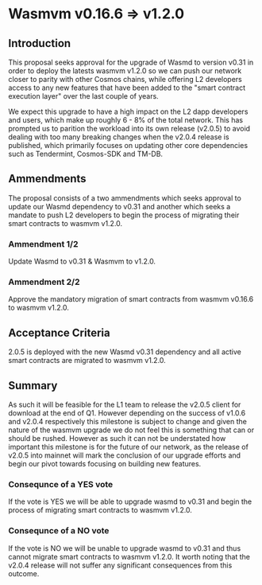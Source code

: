 # Wasmvm v0.16.6 => v1.2.0

## Introduction
This proposal seeks approval for the upgrade of Wasmd to version v0.31 in order to deploy the latests wasmvm v1.2.0 so we can push our network closer to parity with other Cosmos chains, while offering L2 developers access to any new features that have been added to the "smart contract execution layer" over the last couple of years. 

We expect this upgrade to have a high impact on the L2 dapp developers and users, which make up roughly 6 - 8% of the total network. This has prompted us to parition the workload into its own release (v2.0.5) to avoid dealing with too many breaking changes when the v2.0.4 release is published, which primarily focuses on updating other core dependencies such as Tendermint, Cosmos-SDK and TM-DB.

## Ammendments
The proposal consists of a two ammendments which seeks approval to update our Wasmd dependency to v0.31 and another which seeks a mandate to push L2 developers to begin the process of migrating their smart contracts to wasmvm v1.2.0.

### Ammendment 1/2
Update Wasmd to v0.31 & Wasmvm to v1.2.0.

### Ammendment 2/2
Approve the mandatory migration of smart contracts from wasmvm v0.16.6 to wasmvm v1.2.0. 

## Acceptance Criteria
2.0.5 is deployed with the new Wasmd v0.31 dependency and all active smart contracts are migrated to wasmvm v1.2.0.

## Summary
As such it will be feasible for the L1 team to release the v2.0.5 client for download at the end of Q1. However depending on the success of v1.0.6 and v2.0.4 respectively this milestone is subject to change and given the nature of the wasmvm upgrade we do not feel this is something that can or should be rushed. However as such it can not be understated how important this milestone is for the future of our network, as the release of v2.0.5 into mainnet will mark the conclusion of our upgrade efforts and begin our pivot towards focusing on building new features.

### Consequnce of a YES vote
If the vote is YES we will be able to upgrade wasmd to v0.31 and begin the process of migrating smart contracts to wasmvm v1.2.0.

### Consequnce of a NO vote
If the vote is NO we will be unable to upgrade wasmd to v0.31 and thus cannot migrate smart contracts to wasmvm v1.2.0. It worth noting that the v2.0.4 release will not suffer any significant consequences from this outcome.
